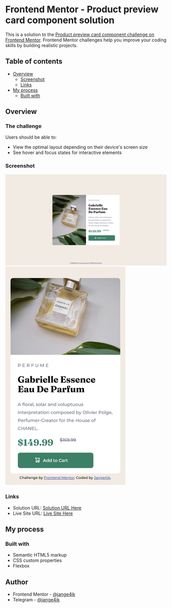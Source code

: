 # Frontend Mentor - Product preview card component solution

This is a solution to the [Product preview card component challenge on Frontend Mentor](https://www.frontendmentor.io/challenges/product-preview-card-component-GO7UmttRfa). Frontend Mentor challenges help you improve your coding skills by building realistic projects. 

## Table of contents

- [Overview](#overview)
  - [Screenshot](#screenshot)
  - [Links](#links)
- [My process](#my-process)
  - [Built with](#built-with)


## Overview

### The challenge

Users should be able to:

- View the optimal layout depending on their device's screen size
- See hover and focus states for interactive elements

### Screenshot

![](https://github.com/jange4ik/product-preview-card-component/blob/main/images/screenshot-desktop.png)
![](https://github.com/jange4ik/product-preview-card-component/blob/main/images/screenshot-mobile.png)

### Links

- Solution URL: [Solution URL Here](https://github.com/jange4ik/product-preview-card-component)
- Live Site URL: [Live Site Here](https://jange4ik.github.io/product-preview-card-component/)

## My process

### Built with

- Semantic HTML5 markup
- CSS custom properties
- Flexbox

## Author

- Frontend Mentor - [@jange4ik](https://www.frontendmentor.io/profile/jange4ik)
- Telegram - [@jange4ik](https://t.me/jange4ik)


